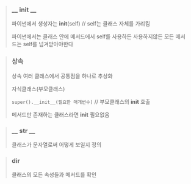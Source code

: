 > ### __ __init__ __
>
> 파이썬에서 생성자는 __init__(self) // self는 클래스 자체를 가리킴
> 
> 파이썬에서는 클래스 안에 메서드에서 self를 사용하든 사용하지않든 모든 메서드는 self를 넘겨받아야한다

> ### 상속
>
> 상속 여러 클래스에서 공통점을 하나로 추상화
>
> 자식클래스(부모클래스)
> 
> `super().__init__(필요한 매개변수)` // 부모클래스의 __init__ 호출
> 
> 메서드만 존재하는 클래스라면 __init__ 필요없음

> ### __ __str__ __
>
>  클래스가 문자열로써 어떻게 보일지 정의

> ### dir
>
> 클래스의 모든 속성들과 메서드를 확인

